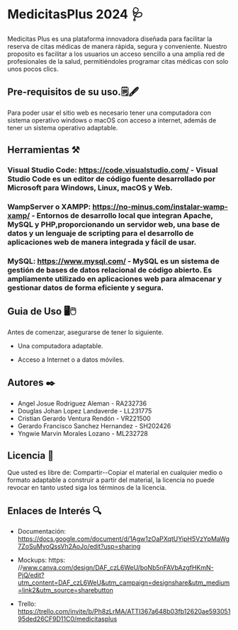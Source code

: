 # MedicitasPlus 2024 🩺
Medicitas Plus es una plataforma innovadora diseñada para facilitar la reserva de citas médicas de manera rápida, segura y conveniente. Nuestro proposito es facilitar a los usuarios un acceso sencillo a una amplia red de profesionales de la salud, permitiéndoles programar citas médicas con solo unos pocos clics.

## Pre-requisitos de su uso.🗒️🖋️
Para poder usar el sitio web es necesario tener una computadora con sistema operativo windows o macOS con acceso a internet, además de tener un sistema operativo adaptable.

## Herramientas ⚒️

### Visual Studio Code: https://code.visualstudio.com/ - Visual Studio Code es un editor de código fuente desarrollado por Microsoft para Windows, Linux, macOS y Web.
### WampServer o XAMPP: https://no-minus.com/instalar-wamp-xamp/ - Entornos de desarrollo local que integran Apache, MySQL y PHP,proporcionando un servidor web, una base de datos y un lenguaje de scripting para el desarrollo de aplicaciones web de manera integrada y fácil de usar.
### MySQL: https://www.mysql.com/ - MySQL es un sistema de gestión de bases de datos relacional de código abierto. Es ampliamente utilizado en aplicaciones web para almacenar y gestionar datos de forma eficiente y segura.

## Guia de Uso 🖥️🖱️

Antes de comenzar, asegurarse de tener lo siguiente.

+ Una computadora adaptable.

+ Acceso a Internet o a datos móviles.


## Autores ✒️

+ Angel Josue Rodriguez Aleman - RA232736
+ Douglas Johan Lopez Landaverde - LL231775
+ Cristian Gerardo Ventura Rendón - VR221500
+ Gerardo Francisco Sanchez Hernandez - SH202426
+ Yngwie Marvin Morales Lozano - ML232728


## Licencia 🪪

Que usted es libre de: Compartir--Copiar el material en cualquier medio o formato adaptable a construir a partir del material, la licencia no puede revocar en tanto usted siga los términos de la licencia.

## Enlaces de Interés 🔍

+ Documentación: https://docs.google.com/document/d/1Agw1zOaPXqtUYipH5VzYpMaWg7ZoSuMyoQssVh2AoJo/edit?usp=sharing
  
+ Mockups: https: //www.canva.com/design/DAF_czL6WeU/boNb5nFAVbAzgfHKmN-PjQ/edit?utm_content=DAF_czL6WeU&utm_campaign=designshare&utm_medium=link2&utm_source=sharebutton
  
+ Trello: https://trello.com/invite/b/Ph8zLrMA/ATTI367a648b03fb12620ae59305195ded26CF9D11C0/medicitasplus
